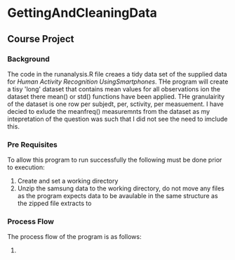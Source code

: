 # GettingAndCleaningData
## Course Project

### Background

The code in the runanalysis.R file creaes a tidy data set of the supplied data for *Human Activity Recognition UsingSmartphones*. THe program will create a tisy 'long' dataset that contains mean values for all observations ion the dataset there mean() or std() functions have been applied. THe granulairity of the dataset is one row per subjedt, per, sctivity, per measuement. I have decied to exlude the meanfreq() measuremnts from the dataset as my intepretation of the question was such that I did not see the need to imclude this. 

### Pre Requisites
To allow this program to run successfully the following must be done prior to execution:

1. Create and set a working directory 
2. Unzip the samsung data to the working directory, do not move any files as the program expects data to be avaulable in the same structure as the zipped file extracts to

### Process Flow

The process flow of the program is as follows:

1. 

